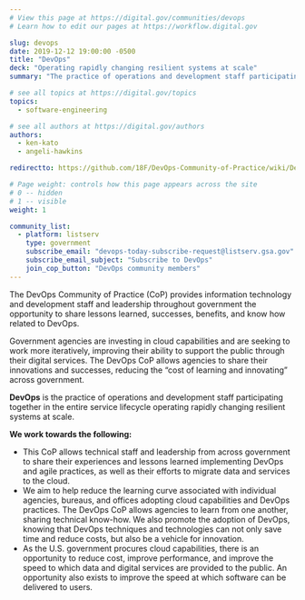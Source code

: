```yaml
---
# View this page at https://digital.gov/communities/devops
# Learn how to edit our pages at https://workflow.digital.gov

slug: devops
date: 2019-12-12 19:00:00 -0500
title: "DevOps"
deck: "Operating rapidly changing resilient systems at scale"
summary: "The practice of operations and development staff participating in the entire service lifecycle to operate rapidly changing resilient systems at scale."

# see all topics at https://digital.gov/topics
topics:
  - software-engineering

# see all authors at https://digital.gov/authors
authors:
  - ken-kato
  - angeli-hawkins

redirectto: https://github.com/18F/DevOps-Community-of-Practice/wiki/DevOps-Community-of-Practice

# Page weight: controls how this page appears across the site
# 0 -- hidden
# 1 -- visible
weight: 1

community_list:
  - platform: listserv
    type: government
    subscribe_email: "devops-today-subscribe-request@listserv.gsa.gov"
    subscribe_email_subject: "Subscribe to DevOps"
    join_cop_button: "DevOps community members"
---
```


The DevOps Community of Practice (CoP) provides information technology and development staff and leadership throughout government the opportunity to share lessons learned, successes, benefits, and know how related to DevOps.

Government agencies are investing in cloud capabilities and are seeking to work more iteratively, improving their ability to support the public through their digital services. The DevOps CoP allows agencies to share their innovations and successes, reducing the “cost of learning and innovating” across government.

**DevOps** is the practice of operations and development staff participating together in the entire service lifecycle operating rapidly changing resilient systems at scale.

**We work towards the following:**

- This CoP allows technical staff and leadership from across government to share their experiences and lessons learned implementing DevOps and agile practices, as well as their efforts to migrate data and services to the cloud.
- We aim to help reduce the learning curve associated with individual agencies, bureaus, and offices adopting cloud capabilities and DevOps practices. The DevOps CoP allows agencies to learn from one another, sharing technical know-how. We also promote the adoption of DevOps, knowing that DevOps techniques and technologies can not only save time and reduce costs, but also be a vehicle for innovation.
- As the U.S. government procures cloud capabilities, there is an opportunity to reduce cost, improve performance, and improve the speed to which data and digital services are provided to the public. An opportunity also exists to improve the speed at which software can be delivered to users.
